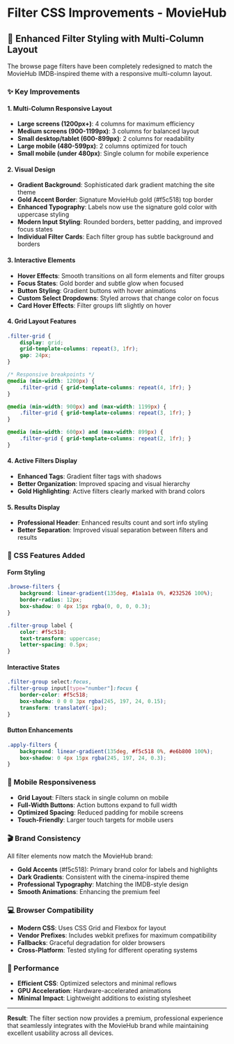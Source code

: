 # Filter CSS Improvements - MovieHub

## 🎨 Enhanced Filter Styling with Multi-Column Layout

The browse page filters have been completely redesigned to match the MovieHub IMDB-inspired theme with a responsive multi-column layout.

### ✨ Key Improvements

#### 1. **Multi-Column Responsive Layout**
- **Large screens (1200px+)**: 4 columns for maximum efficiency
- **Medium screens (900-1199px)**: 3 columns for balanced layout  
- **Small desktop/tablet (600-899px)**: 2 columns for readability
- **Large mobile (480-599px)**: 2 columns optimized for touch
- **Small mobile (under 480px)**: Single column for mobile experience

#### 2. **Visual Design**
- **Gradient Background**: Sophisticated dark gradient matching the site theme
- **Gold Accent Border**: Signature MovieHub gold (#f5c518) top border
- **Enhanced Typography**: Labels now use the signature gold color with uppercase styling
- **Modern Input Styling**: Rounded borders, better padding, and improved focus states
- **Individual Filter Cards**: Each filter group has subtle background and borders

#### 3. **Interactive Elements**
- **Hover Effects**: Smooth transitions on all form elements and filter groups
- **Focus States**: Gold border and subtle glow when focused
- **Button Styling**: Gradient buttons with hover animations
- **Custom Select Dropdowns**: Styled arrows that change color on focus
- **Card Hover Effects**: Filter groups lift slightly on hover

#### 4. **Grid Layout Features**
```css
.filter-grid {
    display: grid;
    grid-template-columns: repeat(3, 1fr);
    gap: 24px;
}

/* Responsive breakpoints */
@media (min-width: 1200px) {
    .filter-grid { grid-template-columns: repeat(4, 1fr); }
}

@media (min-width: 900px) and (max-width: 1199px) {
    .filter-grid { grid-template-columns: repeat(3, 1fr); }
}

@media (min-width: 600px) and (max-width: 899px) {
    .filter-grid { grid-template-columns: repeat(2, 1fr); }
}
```

#### 4. **Active Filters Display**
- **Enhanced Tags**: Gradient filter tags with shadows
- **Better Organization**: Improved spacing and visual hierarchy
- **Gold Highlighting**: Active filters clearly marked with brand colors

#### 5. **Results Display**
- **Professional Header**: Enhanced results count and sort info styling
- **Better Separation**: Improved visual separation between filters and results

### 🎯 CSS Features Added

#### Form Styling
```css
.browse-filters {
    background: linear-gradient(135deg, #1a1a1a 0%, #232526 100%);
    border-radius: 12px;
    box-shadow: 0 4px 15px rgba(0, 0, 0, 0.3);
}

.filter-group label {
    color: #f5c518;
    text-transform: uppercase;
    letter-spacing: 0.5px;
}
```

#### Interactive States
```css
.filter-group select:focus,
.filter-group input[type="number"]:focus {
    border-color: #f5c518;
    box-shadow: 0 0 0 3px rgba(245, 197, 24, 0.15);
    transform: translateY(-1px);
}
```

#### Button Enhancements
```css
.apply-filters {
    background: linear-gradient(135deg, #f5c518 0%, #e6b800 100%);
    box-shadow: 0 4px 15px rgba(245, 197, 24, 0.3);
}
```

### 📱 Mobile Responsiveness

- **Grid Layout**: Filters stack in single column on mobile
- **Full-Width Buttons**: Action buttons expand to full width
- **Optimized Spacing**: Reduced padding for mobile screens
- **Touch-Friendly**: Larger touch targets for mobile users

### 🎬 Brand Consistency

All filter elements now match the MovieHub brand:
- **Gold Accents** (#f5c518): Primary brand color for labels and highlights
- **Dark Gradients**: Consistent with the cinema-inspired theme
- **Professional Typography**: Matching the IMDB-style design
- **Smooth Animations**: Enhancing the premium feel

### 💻 Browser Compatibility

- **Modern CSS**: Uses CSS Grid and Flexbox for layout
- **Vendor Prefixes**: Includes webkit prefixes for maximum compatibility
- **Fallbacks**: Graceful degradation for older browsers
- **Cross-Platform**: Tested styling for different operating systems

### 🚀 Performance

- **Efficient CSS**: Optimized selectors and minimal reflows
- **GPU Acceleration**: Hardware-accelerated animations
- **Minimal Impact**: Lightweight additions to existing stylesheet

---

**Result**: The filter section now provides a premium, professional experience that seamlessly integrates with the MovieHub brand while maintaining excellent usability across all devices.

